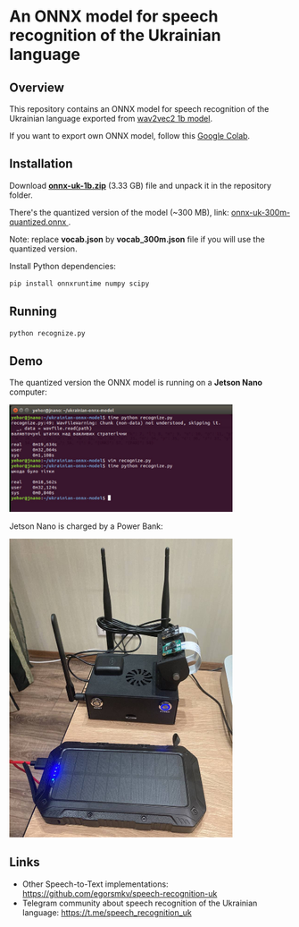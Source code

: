 # An ONNX model for speech recognition of the Ukrainian language

## Overview

This repository contains an ONNX model for speech recognition of the Ukrainian language exported from [wav2vec2 1b model](https://huggingface.co/Yehor/wav2vec2-xls-r-1b-uk-with-lm).

If you want to export own ONNX model, follow this [Google Colab](https://colab.research.google.com/drive/1bvkwrdLl6rgbWdF2fYe0Tt0-CkG2vvBD?usp=sharing).

## Installation

Download [**onnx-uk-1b.zip**](https://www.dropbox.com/s/03qh8u10lkyfntz/onnx-uk-1b.zip?dl=0) (3.33 GB) file and unpack it in the repository folder.

There's the quantized version of the model (~300 MB), link: [onnx-uk-300m-quantized.onnx
](https://www.dropbox.com/s/lfskkg6c5hmltcd/onnx-uk-300m-quantized.onnx?dl=0). 

Note: replace **vocab.json** by **vocab_300m.json** file if you will use the quantized version.

Install Python dependencies:

```bash
pip install onnxruntime numpy scipy
```

## Running

```bash
python recognize.py
```

## Demo

The quantized version the ONNX model is running on a **Jetson Nano** computer:

<img src="./files/jnano_terminal.jpg" width="400">

Jetson Nano is charged by a Power Bank:

<img src="./files/jnano_photo.jpg" width="400">


## Links

- Other Speech-to-Text implementations: https://github.com/egorsmkv/speech-recognition-uk
- Telegram community about speech recognition of the Ukrainian language: https://t.me/speech_recognition_uk

